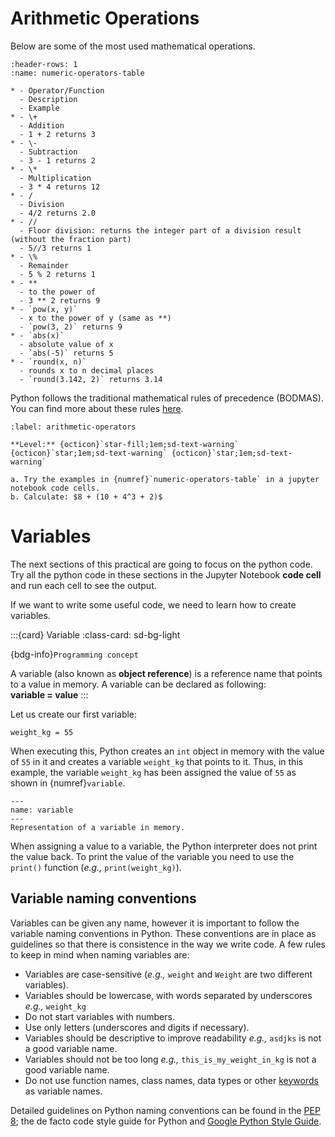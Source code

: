 # Arithmetic Operations

Below are some of the most used mathematical operations.  

```{list-table} Numeric Operators and Functions
:header-rows: 1
:name: numeric-operators-table

* - Operator/Function
  - Description
  - Example
* - \+
  - Addition
  - 1 + 2 returns 3
* - \-
  - Subtraction
  - 3 - 1 returns 2
* - \*
  - Multiplication
  - 3 * 4 returns 12
* - /
  - Division
  - 4/2 returns 2.0
* - //
  - Floor division: returns the integer part of a division result (without the fraction part)
  - 5//3 returns 1
* - \%
  - Remainder
  - 5 % 2 returns 1
* - **
  - to the power of
  - 3 ** 2 returns 9
* - `pow(x, y)`
  - x to the power of y (same as **)
  - `pow(3, 2)` returns 9
* - `abs(x)`
  - absolute value of x
  - `abs(-5)` returns 5
* - `round(x, n)`
  - rounds x to n decimal places
  - `round(3.142, 2)` returns 3.14
```
Python follows the traditional mathematical rules of precedence (BODMAS).  You can find more about these rules 
[here](https://www.mathsisfun.com/operation-order-bodmas.html).

```{exercise} Arithmetic Operators
:label: arithmetic-operators

**Level:** {octicon}`star-fill;1em;sd-text-warning` {octicon}`star;1em;sd-text-warning` {octicon}`star;1em;sd-text-warning`
  
a. Try the examples in {numref}`numeric-operators-table` in a jupyter notebook code cells.  
b. Calculate: $8 + (10 + 4^3 + 2)$
```


# Variables
The next sections of this practical are going to focus on the python code.  Try all the python code in these sections in the 
Jupyter Notebook **code cell** and run each cell to see the output.

If we want to write some useful code, we need to learn how to create variables.

:::{card} Variable
:class-card: sd-bg-light

{bdg-info}`Programming concept`

A variable (also known as **object reference**) is a reference name that points to a value in memory. A variable can be declared as following:  
**variable = value**
:::

Let us create our first variable:
```
weight_kg = 55
```
When executing this, Python creates an `int` object in memory with the value of `55` in it and creates a variable 
`weight_kg` that points to it.  Thus, in this example, the variable `weight_kg` has been assigned the value of `55` as 
shown in {numref}`variable`.

```{figure} images/varaiable.png
---
name: variable
---
Representation of a variable in memory.
```


When assigning a value to a variable, the Python interpreter does not print the value back.  To print the value of the 
variable you need to use the `print()` function (*e.g.,* `print(weight_kg)`).

## Variable naming conventions
Variables can be given any name, however it is important to follow the variable naming conventions in Python.  These conventions are in place as guidelines so that there is consistence in the way we write code.  A few rules to keep in mind when naming variables are:
* Variables are case-sensitive  (*e.g.,* `weight` and `Weight` are two different variables).
* Variables should be lowercase, with words separated by underscores *e.g.,* `weight_kg`
* Do not start variables with numbers.
* Use only letters (underscores and digits if necessary).
* Variables should be descriptive to improve readability *e.g.,* `asdjks` is not a good variable name.
* Variables should not be too long *e.g.,* `this_is_my_weight_in_kg` is not a good variable name.
* Do not use function names, class names, data types or other [keywords]( https://docs.python.org/3/reference/lexical_analysis.html#keywords) as variable names.

Detailed guidelines on Python naming conventions can be found in the [PEP 8]( https://peps.python.org/pep-0008/#function-and-variable-names); the de facto code style guide for Python and [Google Python Style Guide](https://google.github.io/styleguide/pyguide.html#316-naming).
